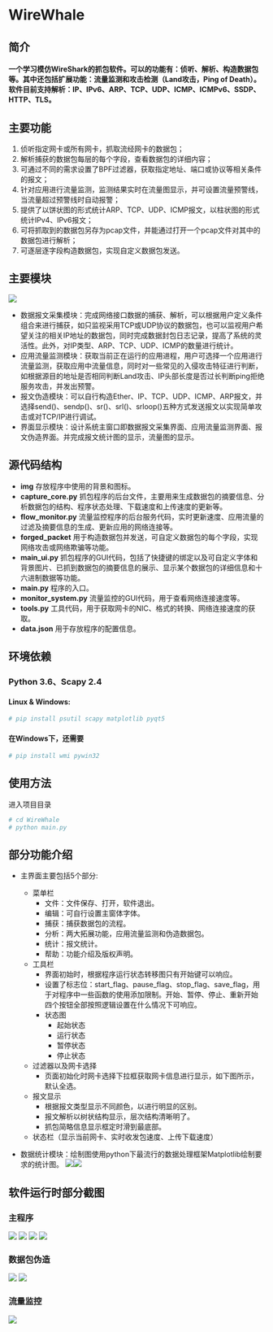 # WireWhale
## 简介
#### 一个学习模仿WireShark的抓包软件。可以的功能有：侦听、解析、构造数据包等。其中还包括扩展功能：流量监测和攻击检测（Land攻击，Ping of Death）。软件目前支持解析：IP、IPv6、ARP、TCP、UDP、ICMP、ICMPv6、SSDP、HTTP、TLS。

## 主要功能
1. 侦听指定网卡或所有网卡，抓取流经网卡的数据包；
2. 解析捕获的数据包每层的每个字段，查看数据包的详细内容；
3. 可通过不同的需求设置了BPF过滤器，获取指定地址、端口或协议等相关条件的报文；
4. 针对应用进行流量监测，监测结果实时在流量图显示，并可设置流量预警线，当流量超过预警线时自动报警；
5. 提供了以饼状图的形式统计ARP、TCP、UDP、ICMP报文，以柱状图的形式统计IPv4、IPv6报文；
6. 可将抓取到的数据包另存为pcap文件，并能通过打开一个pcap文件对其中的数据包进行解析；
7. 可逐层逐字段构造数据包，实现自定义数据包发送。

## 主要模块
![](./preview/1.png)
* 数据报文采集模块：完成网络接口数据的捕获、解析，可以根据用户定义条件组合来进行捕获，如只监视采用TCP或UDP协议的数据包，也可以监视用户希望关注的相关IP地址的数据包，同时完成数据封包日志记录，提高了系统的灵活性。此外，对IP类型、ARP、TCP、UDP、ICMP的数量进行统计。
* 应用流量监测模块：获取当前正在运行的应用进程，用户可选择一个应用进行流量监测，获取应用中流量信息，同时对一些常见的入侵攻击特征进行判断，如根据源目的地址是否相同判断Land攻击、IP头部长度是否过长判断ping拒绝服务攻击，并发出预警。
* 报文伪造模块：可以自行构造Ether、IP、TCP、UDP、ICMP、ARP报文，并选择send()、sendp()、sr()、srl()、srloop()五种方式发送报文以实现简单攻击或对TCP/IP进行调试。
* 界面显示模块：设计系统主窗口即数据报文采集界面、应用流量监测界面、报文伪造界面。并完成报文统计图的显示，流量图的显示。

## 源代码结构

+ **img**
存放程序中使用的背景和图标。
+ **capture_core.py**
抓包程序的后台文件，主要用来生成数据包的摘要信息、分析数据包的结构、程序状态处理、下载速度和上传速度的更新等。
+ **flow_monitor.py**
流量监控程序的后台服务代码，实时更新速度、应用流量的过滤及摘要信息的生成、更新应用的网络连接等。
+ **forged_packet**
用于构造数据包并发送，可自定义数据包的每个字段，实现网络攻击或网络欺骗等功能。
+ **main_ui.py**
抓包程序的GUI代码，包括了快捷键的绑定以及可自定义字体和背景图片、已抓到数据包的摘要信息的展示、显示某个数据包的详细信息和十六进制数据等功能。
+ **main.py**
程序的入口。
+ **monitor_system.py**
流量监控的GUI代码，用于查看网络连接速度等。
+ **tools.py**
工具代码，用于获取网卡的NIC、格式的转换、网络连接速度的获取。
+ **data.json**
用于存放程序的配置信息。

## 环境依赖
### Python 3.6、Scapy 2.4
#### Linux & Windows:
```sh
# pip install psutil scapy matplotlib pyqt5
```
#### 在Windows下，还需要
```sh
# pip install wmi pywin32
```
## 使用方法
进入项目目录
```sh
# cd WireWhale 
# python main.py
```

## 部分功能介绍
+ 主界面主要包括5个部分:
    + 菜单栏
        + 文件：文件保存、打开，软件退出。
    	+ 编辑：可自行设置主窗体字体。
    	+ 捕获：捕获数据包的流程。
		+ 分析：两大拓展功能，应用流量监测和伪造数据包。
		+ 统计：报文统计。
		+ 帮助：功能介绍及版权声明。
	+ 工具栏
		+ 界面初始时，根据程序运行状态转移图只有开始键可以响应。
		+ 设置了标志位：start_flag、pause_flag、stop_flag、save_flag，用于对程序中一些函数的使用添加限制。开始、暂停、停止、重新开始四个按钮全部按照逻辑设置在什么情况下可响应。
        + 状态图
            + 起始状态
            + 运行状态
            + 暂停状态
            + 停止状态
	+ 过滤器以及网卡选择
		+ 页面初始化时网卡选择下拉框获取网卡信息进行显示，如下图所示，默认全选。
	+ 报文显示
		+ 根据报文类型显示不同颜色，以进行明显的区别。
		+ 报文解析以树状结构显示，层次结构清晰明了。
		+ 抓包简略信息显示框定时滑到最底部。
	+ 状态栏（显示当前网卡、实时收发包速度、上传下载速度）

+ 数据统计模块：绘制图使用python下最流行的数据处理框架Matplotlib绘制要求的统计图。
![](./preview/9.png)![](./preview/10.png)

## 软件运行时部分截图
### 主程序
![](./preview/11.png)
![](./preview/12.png)
![](./preview/13.png)
![](./preview/14.png)

### 数据包伪造
![](./preview/15.png)
![](./preview/16.png)

### 流量监控
![](./preview/17.png)
